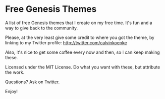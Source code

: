 Free Genesis Themes
=================

A list of free Genesis themes that I create on my free time. It's fun and a way to give back to the community.

Please, at the very least give some credit to where you got the theme, by linking to my Twitter profile: http://twitter.com/calvinkoepke

Also, it's nice to get some coffee every now and then, so I can keep making these. 

Licensed under the MIT License. Do what you want with these, but attribute the work. 

Questions? Ask on Twitter.

Enjoy!
